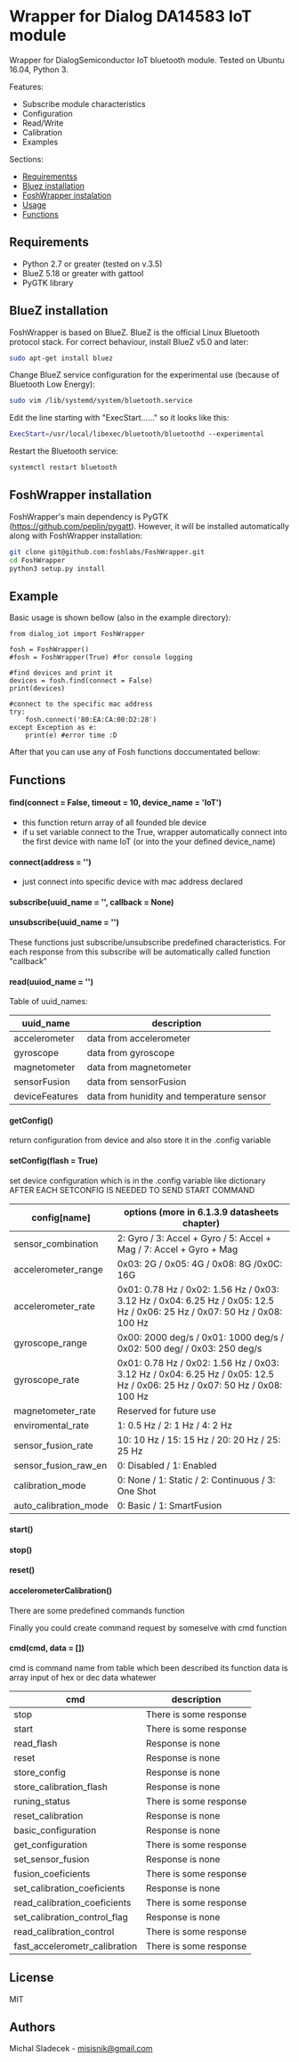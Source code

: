 # Wrapper for Dialog DA14583 IoT module
Wrapper for DialogSemiconductor IoT bluetooth module. 
Tested on Ubuntu 16.04, Python 3.

Features:
  - Subscribe module characteristics
  - Configuration
  - Read/Write
  - Calibration
  - Examples
 
Sections:
- [Requirementss](#requirements)
- [Bluez installation](#bluez-installation)
- [FoshWrapper instalation](#foshwrapper-installation)
- [Usage](#usage)
- [Functions](#functions)

## Requirements
- Python 2.7 or greater (tested on v.3.5)
- BlueZ 5.18 or greater with gattool
- PyGTK library
## BlueZ installation
FoshWrapper is based on BlueZ. BlueZ is the official Linux Bluetooth protocol stack. For correct behaviour, install BlueZ v5.0 and later:
```sh
sudo apt-get install bluez
```
Change BlueZ service configuration for the experimental use (because of Bluetooth Low Energy):
```sh
sudo vim /lib/systemd/system/bluetooth.service
```
Edit the line starting with "ExecStart......" so it looks like this:
```sh
ExecStart=/usr/local/libexec/bluetooth/bluetoothd --experimental
```
Restart the Bluetooth service:
```sh
systemctl restart bluetooth
```
## FoshWrapper installation
FoshWrapper's main dependency is PyGTK (https://github.com/peplin/pygatt). However, it will be installed automatically along with FoshWrapper installation:
```sh
git clone git@github.com:foshlabs/FoshWrapper.git
cd FoshWrapper
python3 setup.py install
```
## Example
Basic usage is shown bellow (also in the example directory):
```python3
from dialog_iot import FoshWrapper

fosh = FoshWrapper()
#fosh = FoshWrapper(True) #for console logging

#find devices and print it
devices = fosh.find(connect = False)
print(devices)

#connect to the specific mac address
try:
    fosh.connect('80:EA:CA:00:D2:28')
except Exception as e:
    print(e) #error time :D
```
After that you can use any of Fosh functions doccumentated bellow:

## Functions
####  find(connect = False, timeout = 10, device_name = 'IoT')
- this function return array of all founded ble device
- if u set variable connect to the True, wrapper automatically connect into the first device with name IoT (or into the your defined device_name)
####  connect(address = '')
- just connect into specific device with mac address declared
####  subscribe(uuid_name = '', callback = None)
####  unsubscribe(uuid_name = '')
These functions just subscribe/unsubscribe predefined characteristics. For each response from this subscribe will be automatically called function "callback"
####  read(uuiod_name = '')
Table of uuid_names:

| uuid_name | description |
| ------ | ------ |
| accelerometer | data from accelerometer |
| gyroscope | data from gyroscope |
| magnetometer | data from magnetometer |
| sensorFusion | data from sensorFusion |
| deviceFeatures | data from hunidity and temperature sensor |
####   getConfig()
return configuration from device and also store it in the .config variable
####  setConfig(flash = True)
set device configuration which is in the .config variable like dictionary 
AFTER EACH SETCONFIG IS NEEDED TO SEND START COMMAND

| config[name] | options (more in 6.1.3.9 datasheets chapter) |
| ------ | ------ |
|sensor_combination|2: Gyro / 3: Accel + Gyro / 5: Accel + Mag / 7: Accel + Gyro + Mag|
|accelerometer_range|0x03: 2G / 0x05: 4G / 0x08: 8G /0x0C: 16G|
|accelerometer_rate|0x01: 0.78 Hz / 0x02: 1.56 Hz / 0x03: 3.12 Hz / 0x04: 6.25 Hz / 0x05: 12.5 Hz / 0x06: 25 Hz / 0x07: 50 Hz / 0x08: 100 Hz|
|gyroscope_range|0x00: 2000 deg/s / 0x01: 1000 deg/s / 0x02: 500 deg/ / 0x03: 250 deg/s|
|gyroscope_rate|0x01: 0.78 Hz / 0x02: 1.56 Hz / 0x03: 3.12 Hz / 0x04: 6.25 Hz / 0x05: 12.5 Hz / 0x06: 25 Hz / 0x07: 50 Hz / 0x08: 100 Hz|
|magnetometer_rate|Reserved for future use|
|enviromental_rate|1: 0.5 Hz / 2: 1 Hz / 4: 2 Hz|
|sensor_fusion_rate|10: 10 Hz / 15: 15 Hz / 20: 20 Hz / 25: 25 Hz|
|sensor_fusion_raw_en|0: Disabled / 1: Enabled|
|calibration_mode|0: None / 1: Static / 2: Continuous / 3: One Shot|
|auto_calibration_mode|0: Basic / 1: SmartFusion|

####  start()
####  stop()
####  reset()
####  accelerometerCalibration()
There are some predefined commands function


Finally you could create command request by someselve with cmd function
####  cmd(cmd, data = [])
cmd is command name from table which been described its function
data is array input of hex or dec data whatewer

| cmd | description |
| ------ | ------ |
|stop|There is some response|
|start|There is some response|
|read_flash|Response is none|
|reset|Response is none|
|store_config|Response is none|
|store_calibration_flash|Response is none|
|runing_status|There is some response|
|reset_calibration|Response is none|
|basic_configuration|Response is none|
|get_configuration|There is some response|
|set_sensor_fusion|Response is none|
|fusion_coeficients|There is some response|
|set_calibration_coeficients|Response is none|
|read_calibration_coeficients|There is some response|
|set_calibration_control_flag|Response is none|
|read_calibration_control|There is some response|
|fast_accelerometr_calibration|There is some response|

License
----

MIT

Authors
----
Michal Sladecek - misisnik@gmail.com
